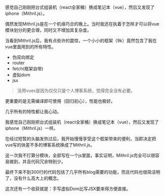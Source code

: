 感觉自己刚刚把台式组装机（react全家桶）换成笔记本（vue），然后又发现了iphone（Mithril.js）。
<!--more-->

偶然发现Mithril.js是在一个机缘巧合的晚上。当时我还在执着于怎样才可以将vue模块划分的更合理，同时又不增加其复杂度。

当看到Mithril.js后，我有点些许的震惊，一个小小的框架（9k）竟然包含了我在vue里面用到的所有特性。

* 伪双向绑定
* router
* fetch(框架自带)
* 虚拟dom
* jsx

> 没用vuex是因为仅仅只是个人博客系统，觉得完全没有必要。

更重要的是无需编译即可使用（回归初心），性能也极好。

几乎所有的特性都让我心动。

我感觉自己刚刚把台式组装机（react全家桶）换成笔记本（vue），然后又发现了iphone（Mithril.js）一样。

在经过短暂的头脑发热过后，我开始慢慢享受这个框架带来的便利，当即决定把vue写的快差不多的博客系统换成了Mithril.js。

这一次我不打算分模块，全部写在一个js里面，事实证明，Mithril.js完全可以很容易做到，并且代码冗余特别少。

最终下来不到300行的代码包括了几乎所有blog需要的功能，而且代码也很简洁明了，没有什么高大上的概念。

这次还有一个收获就是：手写虚拟Dom比写JSX要来得方便直接。